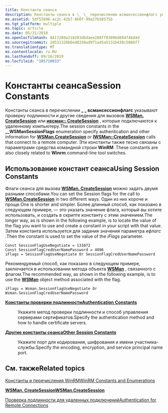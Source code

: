 ```yaml
---
title: Константы сеанса
description: Константы сеанса в \_ \_ перечислении всмансессионфлагс указывают проверку подлинности и другие сведения для вызовов WSMan. CreateSession или ивсман CreateSession, которые подключаются к удаленному компьютеру.
ms.assetid: 5df52696-ac2c-42b7-8b0f-99a27b58575b
ms.tgt_platform: multiple
ms.topic: article
ms.date: 05/31/2018
ms.openlocfilehash: 8417289a218203dbdaee288ff03096d894f4bd4d
ms.sourcegitcommit: 2d531328b6ed82d4ad971a45a5131b430c5866f7
ms.translationtype: MT
ms.contentlocale: ru-RU
ms.lasthandoff: 09/16/2019
ms.locfileid: "105710033"
---
```

# <a name="session-constants"></a><span data-ttu-id="a25dd-103">Константы сеанса</span><span class="sxs-lookup"><span data-stu-id="a25dd-103">Session Constants</span></span>

<span data-ttu-id="a25dd-104">Константы сеанса в перечислении **\_ \_ всмансессионфлагс** указывают проверку подлинности и другие сведения для вызовов [**WSMan. CreateSession**](wsman-createsession.md) или [**ивсман:: CreateSession**](/windows/desktop/api/WSManDisp/nf-wsmandisp-iwsman-createsession) , которые подключаются к удаленному компьютеру.</span><span class="sxs-lookup"><span data-stu-id="a25dd-104">The session constants in the **\_\_WSManSessionFlags** enumeration specify authentication and other information for [**WSMan.CreateSession**](wsman-createsession.md) or [**IWSMan::CreateSession**](/windows/desktop/api/WSManDisp/nf-wsmandisp-iwsman-createsession) calls that connect to a remote computer.</span></span> <span data-ttu-id="a25dd-105">Эти константы также тесно связаны с параметрами средства командной строки **WinRM** .</span><span class="sxs-lookup"><span data-stu-id="a25dd-105">These constants are also closely related to **Winrm** command-line tool switches.</span></span>

## <a name="using-session-constants"></a><span data-ttu-id="a25dd-106">Использование констант сеанса</span><span class="sxs-lookup"><span data-stu-id="a25dd-106">Using Session Constants</span></span>

<span data-ttu-id="a25dd-107">Флаги сеанса для вызова [**WSMan. CreateSession**](wsman-createsession.md) можно задать двумя разными способами.</span><span class="sxs-lookup"><span data-stu-id="a25dd-107">You can set the Session flags for the call to [**WSMan.CreateSession**](wsman-createsession.md) in two different ways.</span></span> <span data-ttu-id="a25dd-108">Один из них короче и проще.</span><span class="sxs-lookup"><span data-stu-id="a25dd-108">One is shorter and simpler.</span></span> <span data-ttu-id="a25dd-109">Более длинный способ, как показано в следующем примере, — это указать значение флага, который вы хотите использовать, и создать в скрипте константу с этим значением.</span><span class="sxs-lookup"><span data-stu-id="a25dd-109">The longer way, as is shown in the following example, is to locate the value of the flag you want to use and create a constant in your script with that value.</span></span> <span data-ttu-id="a25dd-110">Затем константа используется для задания значения параметра *ифлагс* .</span><span class="sxs-lookup"><span data-stu-id="a25dd-110">Then the constant is used to set the value of the *iFlags* parameter.</span></span>

``` syntax
Const SessionFlagUseNegotiate = 131072
Const SessionFlagCredUserNamePassword = 4096
iFlags = SessionFlagUseNegotiate Or SessionFlagCredUserNamePassword
```

<span data-ttu-id="a25dd-111">Рекомендуемый способ, как показано в следующем примере, заключается в использовании метода объекта [**WSMan**](wsman.md) , связанного с флагом.</span><span class="sxs-lookup"><span data-stu-id="a25dd-111">The recommended way, as shown in the following example, is to use the [**WSMan**](wsman.md) object method associated with the flag.</span></span>

``` syntax
iFlags = Wsman.SessionFlagUseNegotiate Or Wsman.SessionFlagCredUserNamePassword
```

<dl> <dt>

<span data-ttu-id="a25dd-112"><span id="Authentication_Constants"></span><span id="authentication_constants"></span><span id="AUTHENTICATION_CONSTANTS"></span>[**Константы проверки подлинности**](authentication-constants.md)</span><span class="sxs-lookup"><span data-stu-id="a25dd-112"><span id="Authentication_Constants"></span><span id="authentication_constants"></span><span id="AUTHENTICATION_CONSTANTS"></span>[**Authentication Constants**](authentication-constants.md)</span></span>
</dt> <dd>

<span data-ttu-id="a25dd-113">Укажите метод проверки подлинности и способ управления серверами сертификатов.</span><span class="sxs-lookup"><span data-stu-id="a25dd-113">Specify the authentication method and how to handle certificate servers.</span></span>

</dd> <dt>

<span data-ttu-id="a25dd-114"><span id="Other_Session_Constants"></span><span id="other_session_constants"></span><span id="OTHER_SESSION_CONSTANTS"></span>[**Другие константы сеанса**](other-session-constants.md)</span><span class="sxs-lookup"><span data-stu-id="a25dd-114"><span id="Other_Session_Constants"></span><span id="other_session_constants"></span><span id="OTHER_SESSION_CONSTANTS"></span>[**Other Session Constants**](other-session-constants.md)</span></span>
</dt> <dd>

<span data-ttu-id="a25dd-115">Укажите порт для кодирования, шифрования и имени участника-службы.</span><span class="sxs-lookup"><span data-stu-id="a25dd-115">Specify the encoding, encryption, and service principal name port.</span></span>

</dd> </dl>

## <a name="related-topics"></a><span data-ttu-id="a25dd-116">См. также</span><span class="sxs-lookup"><span data-stu-id="a25dd-116">Related topics</span></span>

<dl> <dt>

[<span data-ttu-id="a25dd-117">Константы и перечисления WinRM</span><span class="sxs-lookup"><span data-stu-id="a25dd-117">WinRM Constants and Enumerations</span></span>](winrm-constants-and-enumerations.md)
</dt> <dt>

[<span data-ttu-id="a25dd-118">**WSMan. CreateSession**</span><span class="sxs-lookup"><span data-stu-id="a25dd-118">**WSMan.CreateSession**</span></span>](wsman-createsession.md)
</dt> <dt>

[<span data-ttu-id="a25dd-119">Проверка подлинности для удаленных подключений</span><span class="sxs-lookup"><span data-stu-id="a25dd-119">Authentication for Remote Connections</span></span>](authentication-for-remote-connections.md)
</dt> </dl>

 

 





